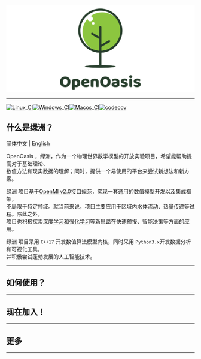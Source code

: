 <img src="./Rsrcs/Logo/logo.png" alt="">

---------------------------------------------------------------------------------

[![Linux_CI](https://github.com/NumHub612/OpenOasis/actions/workflows/linux.yml/badge.svg?branch=main&event=push)](https://github.com/NumHub612/OpenOasis/actions/workflows/linux.yml)[![Windows_CI](https://github.com/NumHub612/OpenOasis/actions/workflows/windows.yml/badge.svg)](https://github.com/NumHub612/OpenOasis/actions/workflows/windows.yml)[![Macos_CI](https://github.com/NumHub612/OpenOasis/actions/workflows/macos.yml/badge.svg)](https://github.com/NumHub612/OpenOasis/actions/workflows/macos.yml)[![codecov](https://codecov.io/gh/NumHub612/OpenOasis/branch/develop/graph/badge.svg)](https://codecov.io/gh/NumHub612/OpenOasis)

## 什么是绿洲？

[简体中文](ReadMe.md) | [English](ReadMe_en.md)

OpenOasis ，绿洲，作为一个物理世界数学模型的开放实验项目，希望能帮助提高对于基础理论、  
数值方法和现实数据的理解；同时，提供一个易使用的平台来尝试新想法和新方案。  

绿洲 项目基于[OpenMI v2.0](https://publicwiki.deltares.nl/display/OPENMI/Version+2.0)接口规范，实现一套通用的数值模型开发以及集成框架，  
不局限于特定领域。就当前来说，项目主要应用于区域内[水体流动](./Cores/README.md#水体流动系统)、[热量传递](./Cores/README.md#热量流动系统)等过程。除此之外，  
项目也积极探索[深度学习和强化学习](./OasisAgents/README.md)等新思路在快速预报、智能决策等方面的应用。

绿洲 项目采用 `C++17` 开发数值算法模型内核，同时采用 `Python3.x`开发数据分析和可视化工具，  
并积极尝试蓬勃发展的人工智能技术。

---------------------------------------------------------------------------------

## 如何使用？


---------------------------------------------------------------------------------

## 现在加入！


---------------------------------------------------------------------------------

## 更多


---------------------------------------------------------------------------------

